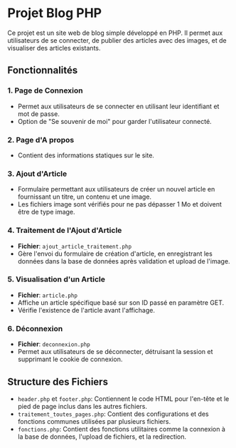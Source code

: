 # Projet Blog PHP

Ce projet est un site web de blog simple développé en PHP. Il permet aux utilisateurs de se connecter, de publier des articles avec des images, et de visualiser des articles existants.

## Fonctionnalités

### 1. Page de Connexion
- Permet aux utilisateurs de se connecter en utilisant leur identifiant et mot de passe.
- Option de "Se souvenir de moi" pour garder l'utilisateur connecté.

### 2. Page d'A propos
- Contient des informations statiques sur le site.

### 3. Ajout d'Article
- Formulaire permettant aux utilisateurs de créer un nouvel article en fournissant un titre, un contenu et une image.
- Les fichiers image sont vérifiés pour ne pas dépasser 1 Mo et doivent être de type image.

### 4. Traitement de l'Ajout d'Article
- **Fichier**: `ajout_article_traitement.php`
- Gère l'envoi du formulaire de création d'article, en enregistrant les données dans la base de données après validation et upload de l'image.

### 5. Visualisation d'un Article
- **Fichier**: `article.php`
- Affiche un article spécifique basé sur son ID passé en paramètre GET.
- Vérifie l'existence de l'article avant l'affichage.

### 6. Déconnexion
- **Fichier**: `deconnexion.php`
- Permet aux utilisateurs de se déconnecter, détruisant la session et supprimant le cookie de connexion.

## Structure des Fichiers

- `header.php` et `footer.php`: Contiennent le code HTML pour l'en-tête et le pied de page inclus dans les autres fichiers.
- `traitement_toutes_pages.php`: Contient des configurations et des fonctions communes utilisées par plusieurs fichiers.
- `fonctions.php`: Contient des fonctions utilitaires comme la connexion à la base de données, l'upload de fichiers, et la redirection.
